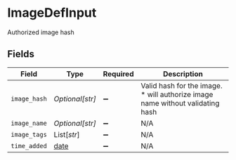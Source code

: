 # ImageDefInput

Authorized image hash


## Fields

| Field                                                                         | Type                                                                          | Required                                                                      | Description                                                                   |
| ----------------------------------------------------------------------------- | ----------------------------------------------------------------------------- | ----------------------------------------------------------------------------- | ----------------------------------------------------------------------------- |
| `image_hash`                                                                  | *Optional[str]*                                                               | :heavy_minus_sign:                                                            | Valid hash for the image. * will authorize image name without validating hash |
| `image_name`                                                                  | *Optional[str]*                                                               | :heavy_minus_sign:                                                            | N/A                                                                           |
| `image_tags`                                                                  | List[*str*]                                                                   | :heavy_minus_sign:                                                            | N/A                                                                           |
| `time_added`                                                                  | [date](https://docs.python.org/3/library/datetime.html#date-objects)          | :heavy_minus_sign:                                                            | N/A                                                                           |